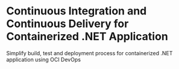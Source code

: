 # Continuous Integration and Continuous Delivery for Containerized .NET Application
Simplify build, test and deployment process for containerized .NET application using OCI DevOps
